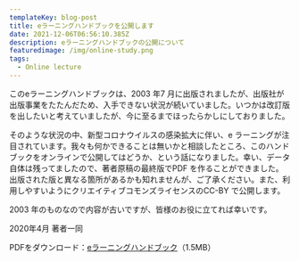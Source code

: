 ```yaml
---
templateKey: blog-post
title: eラーニングハンドブックを公開します
date: 2021-12-06T06:56:10.385Z
description: eラーニングハンドブックの公開について
featuredimage: /img/online-study.png
tags:
  - Online lecture
---
```

このeラーニングハンドブックは、2003 年7 月に出版されましたが、出版社が出版事業をたたんだため、入手できない状況が続いていました。いつかは改訂版を出したいと考えていましたが、今に至るまでほったらかしにしておりました。

そのような状況の中、新型コロナウイルスの感染拡大に伴い、e ラーニングが注目されています。我々も何かできることは無いかと相談したところ、このハンドブックをオンラインで公開してはどうか、という話になりました。幸い、データ自体は残ってましたので、著者原稿の最終版でPDF を作ることができました。出版された版と異なる箇所があるかも知れませんが、ご了承ください。また、利用しやすいようにクリエイティブコモンズライセンスのCC-BY で公開します。

2003 年のものなので内容が古いですが、皆様のお役に立てれば幸いです。

2020年4月
著者一同

PDFをダウンロード：[eラーニングハンドブック](https://ac.thers.ac.jp/files/eLearning-bandbook.pdf)（1.5MB）

